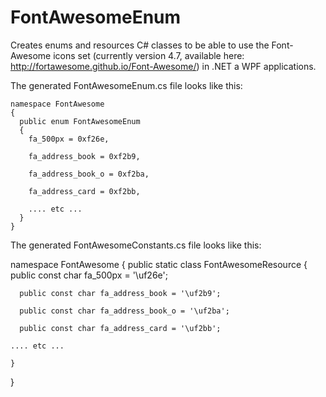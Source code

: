 # FontAwesomeEnum
Creates enums and resources C# classes to be able to use the Font-Awesome icons set (currently version 4.7, available here: http://fortawesome.github.io/Font-Awesome/) in .NET a WPF applications.

The generated FontAwesomeEnum.cs file looks like this:

    namespace FontAwesome
    {
      public enum FontAwesomeEnum
      {
        fa_500px = 0xf26e,

        fa_address_book = 0xf2b9,

        fa_address_book_o = 0xf2ba,

        fa_address_card = 0xf2bb,
        
        .... etc ...
      }
    }

The generated FontAwesomeConstants.cs file looks like this:

  namespace FontAwesome
  {
    public static class FontAwesomeResource
    {
      public const char fa_500px = '\uf26e';

      public const char fa_address_book = '\uf2b9';

      public const char fa_address_book_o = '\uf2ba';

      public const char fa_address_card = '\uf2bb';
      
    .... etc ...
    
    }
  }